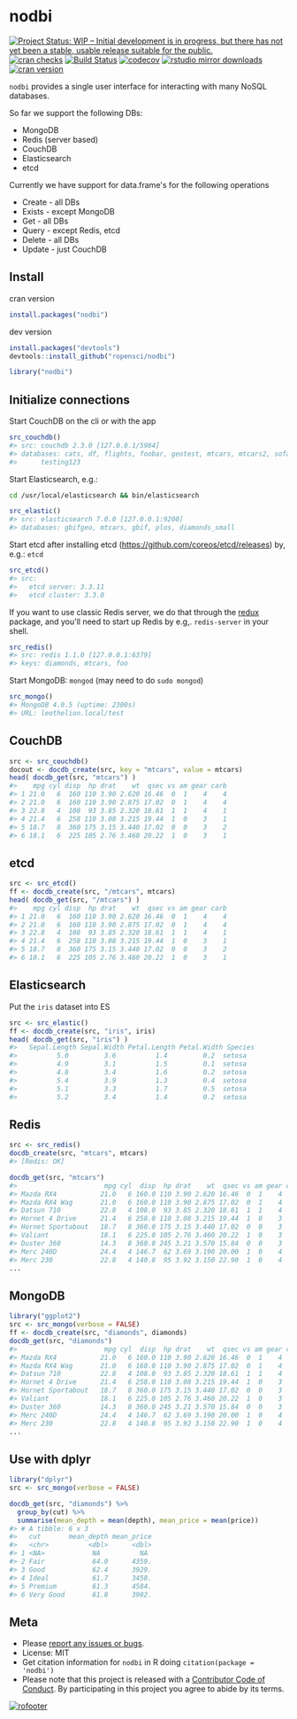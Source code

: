 nodbi
=====



[![Project Status: WIP – Initial development is in progress, but there has not yet been a stable, usable release suitable for the public.](http://www.repostatus.org/badges/latest/wip.svg)](http://www.repostatus.org/#wip)
[![cran checks](https://cranchecks.info/badges/worst/nodbi)](https://cranchecks.info/pkgs/nodbi)
[![Build Status](https://travis-ci.org/ropensci/nodbi.svg)](https://travis-ci.org/ropensci/nodbi)
[![codecov](https://codecov.io/gh/ropensci/nodbi/branch/master/graph/badge.svg)](https://codecov.io/gh/ropensci/nodbi)
[![rstudio mirror downloads](http://cranlogs.r-pkg.org/badges/nodbi)](https://github.com/metacran/cranlogs.app)
[![cran version](https://www.r-pkg.org/badges/version/nodbi)](https://cran.r-project.org/package=nodbi)


`nodbi` provides a single user interface for interacting with many NoSQL databases.

So far we support the following DBs:

* MongoDB
* Redis (server based)
* CouchDB
* Elasticsearch
* etcd

Currently we have support for data.frame's for the following operations

* Create - all DBs
* Exists - except MongoDB
* Get - all DBs
* Query - except Redis, etcd
* Delete - all DBs
* Update - just CouchDB

## Install

cran version


```r
install.packages("nodbi")
```

dev version


```r
install.packages("devtools")
devtools::install_github("ropensci/nodbi")
```


```r
library("nodbi")
```

## Initialize connections

Start CouchDB on the cli or with the app


```r
src_couchdb()
#> src: couchdb 2.3.0 [127.0.0.1/5984]
#> databases: cats, df, flights, foobar, geotest, mtcars, mtcars2, sofadb, test,
#>      testing123
```

Start Elasticsearch, e.g.:

```sh
cd /usr/local/elasticsearch && bin/elasticsearch
```


```r
src_elastic()
#> src: elasticsearch 7.0.0 [127.0.0.1:9200]
#> databases: gbifgeo, mtcars, gbif, plos, diamonds_small
```

Start etcd after installing etcd (https://github.com/coreos/etcd/releases) by, e.g.: `etcd`


```r
src_etcd()
#> src:
#>   etcd server: 3.3.11
#>   etcd cluster: 3.3.0
```

If you want to use classic Redis server, we do that through the [redux][]
package, and you'll need to start up Redis by e.g,. `redis-server` in your shell.


```r
src_redis()
#> src: redis 1.1.0 [127.0.0.1:6379]
#> keys: diamonds, mtcars, foo
```

Start MongoDB: `mongod` (may need to do `sudo mongod`)


```r
src_mongo()
#> MongoDB 4.0.5 (uptime: 2300s)
#> URL: leothelion.local/test
```

## CouchDB


```r
src <- src_couchdb()
docout <- docdb_create(src, key = "mtcars", value = mtcars)
head( docdb_get(src, "mtcars") )
#>    mpg cyl disp  hp drat    wt  qsec vs am gear carb
#> 1 21.0   6  160 110 3.90 2.620 16.46  0  1    4    4
#> 2 21.0   6  160 110 3.90 2.875 17.02  0  1    4    4
#> 3 22.8   4  108  93 3.85 2.320 18.61  1  1    4    1
#> 4 21.4   6  258 110 3.08 3.215 19.44  1  0    3    1
#> 5 18.7   8  360 175 3.15 3.440 17.02  0  0    3    2
#> 6 18.1   6  225 105 2.76 3.460 20.22  1  0    3    1
```

## etcd




```r
src <- src_etcd()
ff <- docdb_create(src, "/mtcars", mtcars)
head( docdb_get(src, "/mtcars") )
#>    mpg cyl disp  hp drat    wt  qsec vs am gear carb
#> 1 21.0   6  160 110 3.90 2.620 16.46  0  1    4    4
#> 2 21.0   6  160 110 3.90 2.875 17.02  0  1    4    4
#> 3 22.8   4  108  93 3.85 2.320 18.61  1  1    4    1
#> 4 21.4   6  258 110 3.08 3.215 19.44  1  0    3    1
#> 5 18.7   8  360 175 3.15 3.440 17.02  0  0    3    2
#> 6 18.1   6  225 105 2.76 3.460 20.22  1  0    3    1
```

## Elasticsearch

Put the `iris` dataset into ES




```r
src <- src_elastic()
ff <- docdb_create(src, "iris", iris)
head( docdb_get(src, "iris") )
#>   Sepal.Length Sepal.Width Petal.Length Petal.Width Species
#>          5.0         3.6          1.4         0.2  setosa
#>          4.9         3.1          1.5         0.1  setosa
#>          4.8         3.4          1.6         0.2  setosa
#>          5.4         3.9          1.3         0.4  setosa
#>          5.1         3.3          1.7         0.5  setosa
#>          5.2         3.4          1.4         0.2  setosa
```

## Redis


```r
src <- src_redis()
docdb_create(src, "mtcars", mtcars)
#> [Redis: OK]
```


```r
docdb_get(src, "mtcars")
#>                      mpg cyl  disp  hp drat    wt  qsec vs am gear carb
#> Mazda RX4           21.0   6 160.0 110 3.90 2.620 16.46  0  1    4    4
#> Mazda RX4 Wag       21.0   6 160.0 110 3.90 2.875 17.02  0  1    4    4
#> Datsun 710          22.8   4 108.0  93 3.85 2.320 18.61  1  1    4    1
#> Hornet 4 Drive      21.4   6 258.0 110 3.08 3.215 19.44  1  0    3    1
#> Hornet Sportabout   18.7   8 360.0 175 3.15 3.440 17.02  0  0    3    2
#> Valiant             18.1   6 225.0 105 2.76 3.460 20.22  1  0    3    1
#> Duster 360          14.3   8 360.0 245 3.21 3.570 15.84  0  0    3    4
#> Merc 240D           24.4   4 146.7  62 3.69 3.190 20.00  1  0    4    2
#> Merc 230            22.8   4 140.8  95 3.92 3.150 22.90  1  0    4    2
...
```

## MongoDB


```r
library("ggplot2")
src <- src_mongo(verbose = FALSE)
ff <- docdb_create(src, "diamonds", diamonds)
docdb_get(src, "diamonds")
#>                      mpg cyl  disp  hp drat    wt  qsec vs am gear carb
#> Mazda RX4           21.0   6 160.0 110 3.90 2.620 16.46  0  1    4    4
#> Mazda RX4 Wag       21.0   6 160.0 110 3.90 2.875 17.02  0  1    4    4
#> Datsun 710          22.8   4 108.0  93 3.85 2.320 18.61  1  1    4    1
#> Hornet 4 Drive      21.4   6 258.0 110 3.08 3.215 19.44  1  0    3    1
#> Hornet Sportabout   18.7   8 360.0 175 3.15 3.440 17.02  0  0    3    2
#> Valiant             18.1   6 225.0 105 2.76 3.460 20.22  1  0    3    1
#> Duster 360          14.3   8 360.0 245 3.21 3.570 15.84  0  0    3    4
#> Merc 240D           24.4   4 146.7  62 3.69 3.190 20.00  1  0    4    2
#> Merc 230            22.8   4 140.8  95 3.92 3.150 22.90  1  0    4    2
...
```

## Use with dplyr


```r
library("dplyr")
src <- src_mongo(verbose = FALSE)
```


```r
docdb_get(src, "diamonds") %>%
  group_by(cut) %>%
  summarise(mean_depth = mean(depth), mean_price = mean(price))
#> # A tibble: 6 x 3
#>   cut       mean_depth mean_price
#>   <chr>          <dbl>      <dbl>
#> 1 <NA>            NA          NA 
#> 2 Fair            64.0      4359.
#> 3 Good            62.4      3929.
#> 4 Ideal           61.7      3458.
#> 5 Premium         61.3      4584.
#> 6 Very Good       61.8      3982.
```

## Meta

* Please [report any issues or bugs](https://github.com/ropensci/nodbi/issues).
* License: MIT
* Get citation information for `nodbi` in R doing `citation(package = 'nodbi')`
* Please note that this project is released with a [Contributor Code of Conduct](CODE_OF_CONDUCT.md). By participating in this project you agree to abide by its terms.

[![rofooter](https://ropensci.org/public_images/github_footer.png)](https://ropensci.org)

[redux]: https://cran.r-project.org/package=redux
